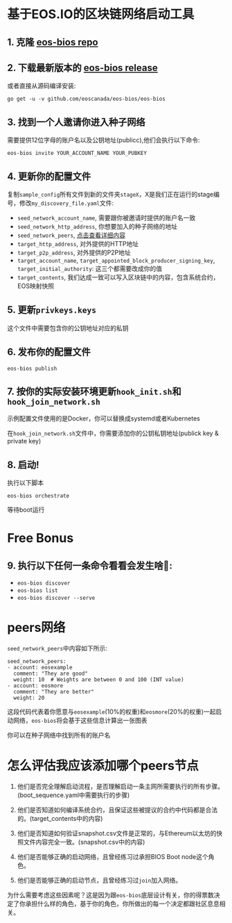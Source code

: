 # 基于EOS.IO的区块链网络启动工具

## 1. 克隆 [eos-bios repo](https://github.com/eoscanada/eos-bios)
## 2. 下载最新版本的 [eos-bios release](https://github.com/eoscanada/eos-bios/releases)

或者直接从源码编译安装:
        
    go get -u -v github.com/eoscanada/eos-bios/eos-bios

## 3. 找到一个人邀请你进入种子网络
需要提供12位字母的账户名以及公钥地址(publicc),他们会执行以下命令:
        
    eos-bios invite YOUR_ACCOUNT_NAME YOUR_PUBKEY

## 4. 更新你的配置文件
复制`sample_config`所有文件到新的文件夹`stageX`，X是我们正在运行的stage编号，修改`my_discovery_file.yaml`文件:
* `seed_network_account_name`, 需要跟你被邀请时提供的账户名一致
* `seed_network_http_address`, 你想要加入的种子网络的地址
* `seed_network_peers`, [点击查看详细内容](#网络节点)
* `target_http_address`, 对外提供的HTTP地址
* `target_p2p_address`, 对外提供的P2P地址
* `target_account_name`, `target_appointed_block_producer_signing_key`, `target_initial_authority`: 这三个都需要改成你的值
* `target_contents`, 我们达成一致可以写入区块链中的内容，包含系统合约，EOS映射快照
## 5. 更新`privkeys.keys`
这个文件中需要包含你的公钥地址对应的私钥

## 6. 发布你的配置文件

    eos-bios publish

## 7. 按你的实际安装环境更新`hook_init.sh`和`hook_join_network.sh`
示例配置文件使用的是Docker，你可以替换成systemd或者Kubernetes

在`hook_join_network.sh`文件中，你需要添加你的公钥私钥地址(publick key & private key)

## 8. 启动!
执行以下脚本 

    eos-bios orchestrate
    
等待boot运行

# Free Bonus

## 9. 执行以下任何一条命令看看会发生啥🤣:
* `eos-bios discover`
* `eos-bios list`
* `eos-bios discover --serve`


# peers网络

`seed_network_peers`中内容如下所示:

```
seed_network_peers:
- account: eosexample
  comment: "They are good"
  weight: 10  # Weights are between 0 and 100 (INT value)
- account: eosmore
  comment: "They are better"
  weight: 20
```

这段代码代表着你愿意与`eosexample`(10%的权重)和`eosmore`(20%的权重)一起启动网络，`eos-bios`将会基于这些信息计算出一张图表

你可以在种子网络中找到所有的账户名

# 怎么评估我应该添加哪个peers节点

1. 他们是否完全理解启动流程，是否理解启动一条主网所需要执行的所有步骤。(boot_sequence.yaml中需要执行的步骤)

2. 他们是否知道如何编译系统合约，且保证这些被提议的合约中代码都是合法的。(target_contents中的内容)

3. 他们是否知道如何验证snapshot.csv文件是正常的，与Ethereum以太坊的快照文件内容完全一致。(snapshot.csv中的内容)

4. 他们是否能够正确的启动网络，且曾经练习过承担BIOS Boot node这个角色。

5. 他们是否能够正确的启动节点，且曾经练习过`join`加入网络。


为什么需要考虑这些因素呢？这是因为跟`eos-bios`底层设计有关，你的得票数决定了你承担什么样的角色，基于你的角色，你所做出的每一个决定都跟社区息息相关。

